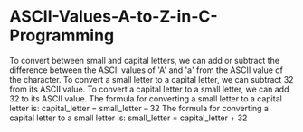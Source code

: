# ASCII-Values-A-to-Z-in-C-Programming

To convert between small and capital letters, we can add or subtract the difference between the ASCII values of 'A' and 'a' from the ASCII value of the character. 
To convert a small letter to a capital letter, we can subtract 32 from its ASCII value.
To convert a capital letter to a small letter, we can add 32 to its ASCII value. The formula for converting a small letter to a capital letter is:
capital_letter = small_letter – 32
The formula for converting a capital letter to a small letter is: 
small_letter = capital_letter + 32
